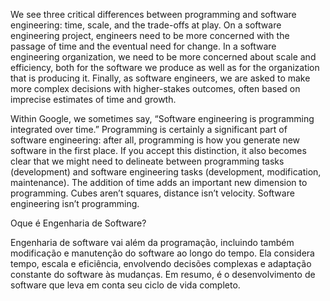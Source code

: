 We see three critical differences between programming and software engineering: time, scale, and the trade-offs at play. On a software engineering project, engineers need to be more concerned with the passage of time and the eventual need for change. In a software engineering organization, we need to be more concerned about scale and efficiency, both for the software we produce as well as for the organization that is producing it. Finally, as software engineers, we are asked to make more complex decisions with higher-stakes outcomes, often based on imprecise estimates of time and growth.


Within Google, we sometimes say, “Software engineering is programming integrated over time.” Programming is certainly a significant part of software engineering: after all, programming is how you generate new software in the first place. If you accept this distinction, it also becomes clear that we might need to delineate between programming tasks (development) and software engineering tasks (development, modification, maintenance). The addition of time adds an important new dimension to programming. Cubes aren’t squares, distance isn’t velocity. Software engineering isn’t programming.


Oque é Engenharia de Software?

Engenharia de software vai além da programação, incluindo também modificação e manutenção do software ao longo do tempo. Ela considera tempo, escala e eficiência, envolvendo decisões complexas e adaptação constante do software às mudanças. Em resumo, é o desenvolvimento de software que leva em conta seu ciclo de vida completo.
